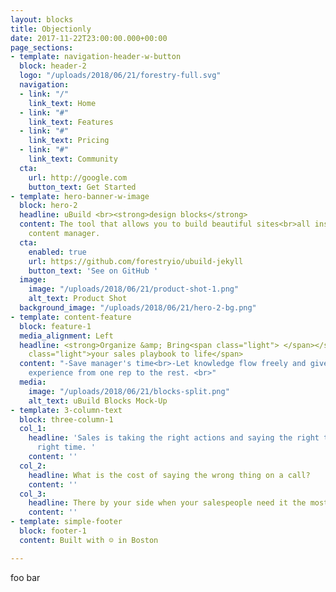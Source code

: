 ```yaml
---
layout: blocks
title: Objectionly
date: 2017-11-22T23:00:00.000+00:00
page_sections:
- template: navigation-header-w-button
  block: header-2
  logo: "/uploads/2018/06/21/forestry-full.svg"
  navigation:
  - link: "/"
    link_text: Home
  - link: "#"
    link_text: Features
  - link: "#"
    link_text: Pricing
  - link: "#"
    link_text: Community
  cta:
    url: http://google.com
    button_text: Get Started
- template: hero-banner-w-image
  block: hero-2
  headline: uBuild <br><strong>design blocks</strong>
  content: The tool that allows you to build beautiful sites<br>all inside Forestry's
    content manager.
  cta:
    enabled: true
    url: https://github.com/forestryio/ubuild-jekyll
    button_text: 'See on GitHub '
  image:
    image: "/uploads/2018/06/21/product-shot-1.png"
    alt_text: Product Shot
  background_image: "/uploads/2018/06/21/hero-2-bg.png"
- template: content-feature
  block: feature-1
  media_alignment: Left
  headline: <strong>Organize &amp; Bring<span class="light"> </span></strong><span
    class="light">your sales playbook to life</span>
  content: "-Save manager's time<br>-Let knowledge flow freely and give a consistent
    experience from one rep to the rest. <br>"
  media:
    image: "/uploads/2018/06/21/blocks-split.png"
    alt_text: uBuild Blocks Mock-Up
- template: 3-column-text
  block: three-column-1
  col_1:
    headline: 'Sales is taking the right actions and saying the right things and the
      right time. '
    content: ''
  col_2:
    headline: What is the cost of saying the wrong thing on a call?
    content: ''
  col_3:
    headline: There by your side when your salespeople need it the most
    content: ''
- template: simple-footer
  block: footer-1
  content: Built with ☺ in Boston

---
```

foo bar